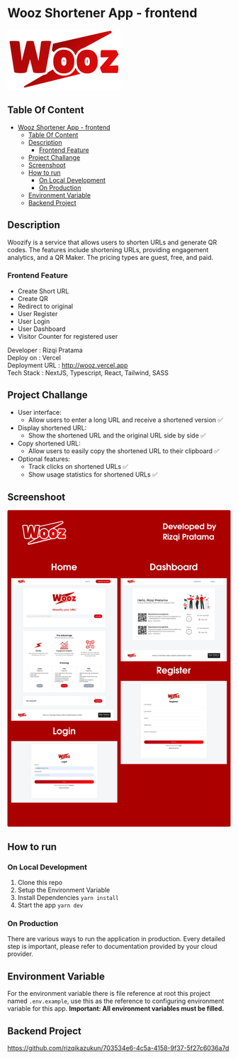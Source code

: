 # Wooz Shortener App - frontend

![logo](./docs/images/logo.png)

## Table Of Content

- [Wooz Shortener App - frontend](#wooz-shortener-app---frontend)
  - [Table Of Content](#table-of-content)
  - [Description](#description)
    - [Frontend Feature](#frontend-feature)
  - [Project Challange](#project-challange)
  - [Screenshoot](#screenshoot)
  - [How to run](#how-to-run)
    - [On Local Development](#on-local-development)
    - [On Production](#on-production)
  - [Environment Variable](#environment-variable)
  - [Backend Project](#backend-project)

## Description

Woozify is a service that allows users to shorten URLs and generate QR codes. The features include shortening URLs, providing engagement analytics, and a QR Maker. The pricing types are guest, free, and paid.

### Frontend Feature

- Create Short URL
- Create QR
- Redirect to original
- User Register
- User Login
- User Dashboard
- Visitor Counter for registered user

Developer : Rizqi Pratama  
Deploy on : Vercel  
Deployment URL : <http://wooz.vercel.app>  
Tech Stack : NextJS, Typescript, React, Tailwind, SASS

## Project Challange

- User interface:
  - Allow users to enter a long URL and receive a shortened version ✅
- Display shortened URL:
  - Show the shortened URL and the original URL side by side ✅
- Copy shortened URL:
  - Allow users to easily copy the shortened URL to their clipboard ✅
- Optional features:
  - Track clicks on shortened URLs ✅
  - Show usage statistics for shortened URLs ✅

## Screenshoot

![screenshoot](./docs/images/screenshoot.png)

## How to run

### On Local Development  

1. Clone this repo
2. Setup the Environment Variable
3. Install Dependencies ``yarn install``
4. Start the app ``yarn dev``

### On Production

There are various ways to run the application in production. Every detailed step is important, please refer to documentation provided by your cloud provider.

## Environment Variable

For the environment variable there is file reference at root this project named ``.env.example``, use this as the reference to configuring environment variable for this app. **Important: All environment variables must be filled.**

## Backend Project

<https://github.com/rizqikazukun/703534e6-4c5a-4158-9f37-5f27c6036a7d>
